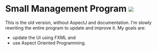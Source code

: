 

# Small Management Program ![](https://travis-ci.org/micheleantonazzi/small_management_program.svg?branch=old-program)

This is the old version, without AspectJ and documentation. I'm slowly rewriting the entire program to update and improve it. My goals are:

* update the UI using FXML and
* use Aspect Oriented Programming.
